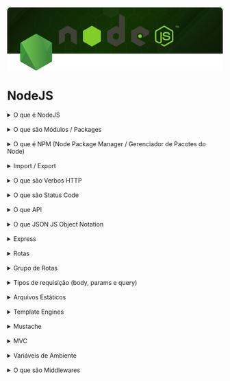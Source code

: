 ![NodeJS](./cover.png)

# NodeJS

<details>
  <summary>O que é NodeJS</summary>
  É um ambiente que utiliza <b>V8 Engine</b> para executar aplicações back-end em JavaScript no server-side. <br />
  Como: Envio de email, conexões a banco de dados, web sever, api, chatbots, e muito mais. <br />
  <a href="https://nodejs.org/en/download/"><b>Download NodeJS</b></a>
  <img src="./nodejs.png" />
  Utiliza Módulos / Packages para construir aplicações. <br />
</details>
<br />

<details>
  <summary>O que são Módulos / Packages</summary>
  São conjuntos de códigos e arquivos com determinada responsabilidade, são instaladas via NPM. <br />
  <b>Módulos Internos:</b> São módulos desenvolvidos no e para o próprio projeto. É preciso exporta-los e importa-los. <br />
  <b>Módulos Terceiros:</b> São módulos desenvolvidos por terceiros e disponibilizados via NPM. É preciso somente importa-los. <br />
  <b>Módulos Core:</b> São módulos incorporados e disponibilizados pelo próprio NodeJS, não é preciso exportar nem instalar, somente importa-los. <br />
</details>
<br />

<details>
  <summary>O que é NPM (Node Package Manager / Gerenciador de Pacotes do Node)</summary>
  É o gerenciador de pacotes do NodeJS, permite instalar, atualizar e remover pacotes do projeto. <br />
  Permite ainda escrever scripts/comandos para execução de módulos. <br />
</details>
<br />

<details>
  <summary>Import / Export</summary>
  NodeJS aceita duas formas de importar e exportar módulos. <br />
  <b>module.exports = {names_module} / require('names_module'):</b> É o commonJS, modo como NodeJS importa e exporta módulos. <br />
  <b>import / export:</b> É o ES6, modo como JS importa e exporta módulos. <br />
</details>
<br />

<details>
  <summary>O que são Verbos HTTP</summary>
  São protocolos de comunicação entre cliente e servidor. <br />
  <b>GET:</b> É responsável por solicitar dados. <br />
  <b>POST:</b> É responsável por inseris dados. <br />
  <b>PUT:</b> É responsável por atualizar conjunto de dados. <br />
  <b>PATCH:</b> É responsável por atualizar um dado expecífico. <br />
  <b>DELETE:</b> É responsável por remover dados. <br />
</details>
<br />

<details>
  <summary>O que são Status Code</summary>
  São respostas do API. <br />
  <b>100 - 199:</b> Informativo. <br />
  <b>200 - 299:</b> Sucesso. <br />
  <b>300 - 399:</b> Redirecionamento. <br />
  <b>400 - 499:</b> Erro no Cliente. <br />
  <b>500 - 599:</b> Erro no Servidor. <br />
</details>
<br />

<details>
  <summary>O que API</summary>
  Application Programing Interface / Interface de Programação da Aplicação. <br />
  É o sistema sem a parte visual. Possui toda a regra de negócio e processos da aplicação. <br />
  Utiliza servidor de aplicação como <b>ExpressJS</b> e <b>NextJS</b> para comunicação entre cliente e servidor com verbos HTTP (GET, POST, PUT, PATCH e DELETE). <br />
  As requisições são retornadas em Text/JSON. <br />
  Exemplo: WhatsApp usa API de lista de contatos do telefone. <br />
</details>
<br />

<details>
  <summary>O que JSON JS Object Notation</summary>
  É o meio de comunicação mais utilizado atualmente. <br />
</details>
<br />

<details>
  <summary>Express</summary>
  É um framework back-end que criar servidor web. <br />
  Permite criar rotas e padrão MVC. <br />
</details>
<br />

<details>
  <summary>Rotas</summary>
  São as URLs que são acessadas de uma site. <br />
  <b>https://website.com/:</b> URL principal do site.<br />
  <b>https://website.com/news:</b> Rota que mostra as notícias.<br />
  <b>https://website.com/news/1:</b> Rota dinâmica, que mostra uma noticia expecífica.<br />
  As rotas possuem lógica para dar uma resposta que foi requisitada pelo usuário. <br />
</details>
<br />

<details>
  <summary>Grupo de Rotas</summary>
  É uma técnica de agrupar as rotas do projeto em uma pasta e arquivo. <br />
  Na importação, usa-se com prefixo para identificar e evitar conflitos de rotas. <br />
</details>
<br />

<details>
  <summary>Tipos de requisição (body, params e query)</summary>
  Os dados podem ser transportados de diferentes maneiras. <br />
  <b>params:</b> São os parêmetros da requisição, são utilizados para solicitar alguma informação expecífica, com ID dos usuários ou produtos. <br />
  EX: <b>api.site.com/product/:id</b>. <br />
  <b>body:</b> São os dados do formulário (POST), geralmente para inserir dados no DB. Geralmente são em formato JSON e precisam. <br />
  Deve usar: <br />
  <b>server.use(express.json());</b> <br />
  <b>server.use(express.urlencoded({ extended: true }));</b> <br />
  EX: <b>{name: "Notebook", price: 2999}</b> <br />
  <b>query:</b> São os dados pela URL. geralmente para filtrar informações.<br />
  EX: <b>api.site.com/products?category=smartpnone</b> <br />
</details>
<br />

<details>
  <summary>Arquivos Estáticos</summary>
  Express possui objetos que permitem aplicar e disponibilizar arquivos estáticos (CSS, JS, IMGs, etc) na aplicação. <br />
</details>
<br />

<details>
  <summary>Template Engines</summary>
  São libs que tornam as páginas HTML mais dinâmicas, inserindo variáveis do Back-end no Front-end. <br />
  Permite criar layouts que são reaproveitados. <br />
  É essencial em projetos com DBs. <br />
  Basicamente é:
  - Pegar os dados do DB. <br />
  - Organizat as informações. <br />
  - Enviar os dados para o template via engine. <br />
</details>
<br />

<details>
  <summary>Mustache</summary>
  É uma template engine muito popular. Permite criar condicionais, loops e muito mais nas páginas. <br />
  Os valores são renderizados dentro de <b>{{ valor_here }}</b>
</details>
<br />

<details>
  <summary>MVC</summary>
  É um padrão de arquitetura de projeto que visa separar a aplicação em partes, com suas respectivas responsábilidades. <br />
  <b>Models:</b> Responsável pela lógica e regras de negócio e tratar códigos relacionados a DBs, fazer conexão, modelar as tabelas e processar os dados. <br />
  <b>Views:</b> Responsável por exibir os dados no Front-end. <br />
  <b>Controllers:</b> Responsável por lidar com as rotas e repassar entrada e saída de dados. <br />
</details>
<br />

<details>
  <summary>Variáveis de Ambiente</summary>
  São variáveis que devem armazenar valores sensíveis (keys DBs, tokens, ip DBs, etc.). <br />
  *Não deve ir para o github. <br />
  <b>.env-local:</b> Utilizado em ambiente local. <br />
  <b>.env:</b> Utilizado em todos ambientes (local / prod). <br />
  O script <b>--env-file=.env</b> disponibiliza .env para o NodeJS. É preciso instalar definições de tipos do NodeJS. <b>npm i @types/node -D</b>. <br />
  É necessário iniciar arquivo de config do TypeScript <b>tsc --init</b>. <br />
</details>
<br />

<details>
  <summary>O que são Middlewares</summary>
  São funções que ficam entre a requisição do usuário e a resposta da aplicação. Ou seja, é um intermediador que faz uma checagem e redireciona de acordo com as informações recebidas. <br />
  Exemplo: Segurança de bar verifica se cliente tem mais de 18 anos para deixar entrar ou não. <br />
</details>
<br />
